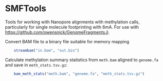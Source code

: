 # SMFTools

Tools for working with Nanopore alignments with methylation calls, particularly for single molecule footprinting with 6mA. For use with https://github.com/owensnick/GenomeFragments.jl.


Convert BAM file to a binary file suitable for memory mapping

```julia
    streambam("in.bam", "out.bin")
```

Calculate methylation summary statistics from `meth.bam` aligned to `genome.fa` and save in `meth_stats.tsv.gz`:

```julia
    bam_meth_stats("meth.bam", "genome.fa", "meth_stats.tsv.gz")
```
